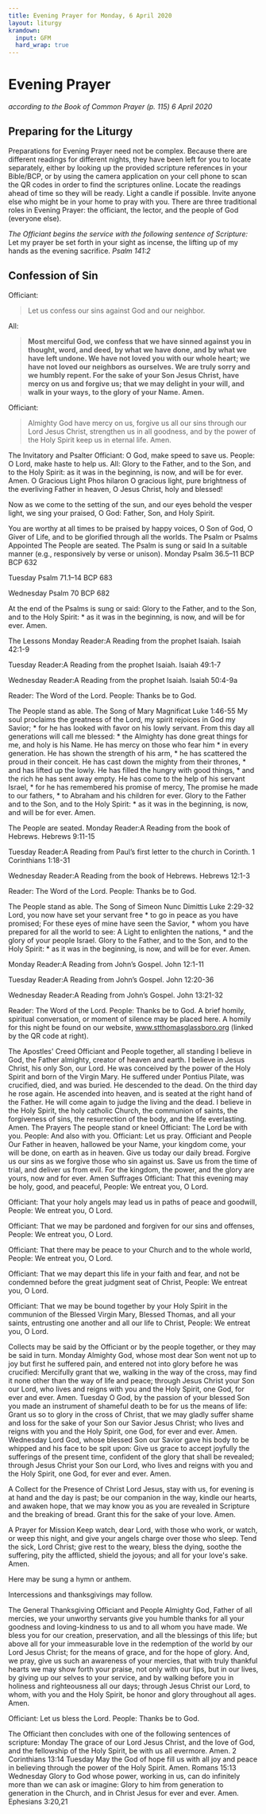 ```yaml
---
title: Evening Prayer for Monday, 6 April 2020
layout: liturgy
kramdown:
  input: GFM
  hard_wrap: true
---
```


# Evening Prayer
_according to the Book of Common Prayer (p. 115)_
_6 April 2020_

## Preparing for the Liturgy
Preparations for Evening Prayer need not be complex. Because there are different readings for different nights, they have been left for you to locate separately, either by looking up the provided scripture references in your Bible/BCP, or by using the camera application on your cell phone to scan the QR codes in order to find the scriptures online. Locate the readings ahead of time so they will be ready. Light a candle if possible. Invite anyone else who might be in your home to pray with you. There are three traditional roles in Evening Prayer: the officiant, the lector, and the people of God (everyone else).

_The Officiant begins the service with the following sentence of Scripture:_
Let my prayer be set forth in your sight as incense, the lifting up of my hands as the evening sacrifice.  _Psalm 141:2_

## Confession of Sin
Officiant:
> Let us confess our sins against God and our neighbor.

All:
> **Most merciful God,
> we confess that we have sinned against you
> in thought, word, and deed,
> by what we have done,
> and by what we have left undone.
> We have not loved you with our whole heart;
> we have not loved our neighbors as ourselves.
> We are truly sorry and we humbly repent.
> For the sake of your Son Jesus Christ,
> have mercy on us and forgive us;
> that we may delight in your will,
> and walk in your ways,
> to the glory of your
> Name. Amen.**

Officiant:
> Almighty God have mercy on us,
> forgive us all our sins through our Lord Jesus Christ,
> strengthen us in all goodness,
> and by the power of the Holy Spirit keep us in eternal life. Amen.

The Invitatory and Psalter
Officiant:	O God, make speed to save us.
People:	O Lord, make haste to help us.
All:		Glory to the Father, and to the Son, and to the Holy Spirit:
as it was in the beginning, is now, and will be for ever.  Amen.
O Gracious Light	Phos hilaron
O gracious light,
pure brightness of the everliving Father in heaven,
O Jesus Christ, holy and blessed!

Now as we come to the setting of the sun,
and our eyes behold the vesper light,
we sing your praised, O God:  Father, Son, and Holy Spirit.

You are worthy at all times to be praised by happy voices,
O Son of God, O Giver of Life,
and to be glorified through all the worlds.
The Psalm or Psalms Appointed
The People are seated.
The Psalm is sung or said In a suitable manner (e.g., responsively by verse or unison).
Monday
Psalm 36.5–11
BCP BCP 632






Tuesday
Psalm 71.1–14
BCP 683

Wednesday
Psalm 70
BCP 682

At the end of the Psalms is sung or said:
Glory to the Father, and to the Son, and to the Holy Spirit: *
as it was in the beginning, is now, and will be for ever. Amen.

The Lessons
Monday
Reader:A Reading from the prophet Isaiah.
Isaiah 42:1-9






Tuesday
Reader:A Reading from the prophet Isaiah.
Isaiah 49:1-7

Wednesday
Reader:A Reading from the prophet Isaiah.
Isaiah 50:4-9a

Reader:	The Word of the Lord.
People:	Thanks be to God.

The People stand as able.
The Song of Mary	Magnificat	Luke 1:46-55
My soul proclaims the greatness of the Lord,
	my spirit rejoices in God my Savior; *
for he has looked with favor on his lowly servant.
From this day all generations will call me blessed: *
the Almighty has done great things for me,
	and holy is his Name.
He has mercy on those who fear him *
in every generation.
He has shown the strength of his arm, *
he has scattered the proud in their conceit.
He has cast down the mighty from their thrones, *
and has lifted up the lowly.
He has filled the hungry with good things, *
and the rich he has sent away empty.
He has come to the help of his servant Israel, *
for he has remembered his promise of mercy,
The promise he made to our fathers, *
to Abraham and his children for ever.
Glory to the Father and to the Son, and to the Holy Spirit: *
as it was in the beginning, is now, and will be for ever. Amen.

The People are seated.
Monday
Reader:A Reading from the book of Hebrews.
Hebrews 9:11-15






Tuesday
Reader:A Reading from Paul’s first letter to the church in Corinth.
1 Corinthians 1:18-31

Wednesday
Reader:A Reading from the book of Hebrews.
Hebrews 12:1-3

Reader:	The Word of the Lord.
People:	Thanks be to God.


The People stand as able.
The Song of Simeon	Nunc Dimittis	Luke 2:29-32
Lord, you now have set your servant free *
to go in peace as you have promised;
For these eyes of mine have seen the Savior, *
whom you have prepared for all the world to see:
A Light to enlighten the nations, *
and the glory of your people Israel.
Glory to the Father, and to the Son, and to the Holy Spirit: *
as it was in the beginning, is now, and will be for ever. Amen.

Monday
Reader:A Reading from John’s Gospel.
John 12:1-11






Tuesday
Reader:A Reading from John’s Gospel.
John 12:20-36

Wednesday
Reader:A Reading from John’s Gospel.
John 13:21-32

Reader:	The Word of the Lord.
People:	Thanks be to God.
A brief homily, spiritual conversation, or moment of silence may be placed here. A homily for this night be found on our website, www.stthomasglassboro.org (linked by the QR code at right).

The Apostles' Creed
Officiant and People together, all standing
I believe in God, the Father almighty,
creator of heaven and earth.
I believe in Jesus Christ, his only Son, our Lord.
He was conceived by the power of the Holy Spirit
	and born of the Virgin Mary.
He suffered under Pontius Pilate,
	was crucified, died, and was buried.
He descended to the dead.
On the third day he rose again.
He ascended into heaven,
	and is seated at the right hand of the Father.
He will come again to judge the living and the dead.
I believe in the Holy Spirit,
the holy catholic Church,
the communion of saints,
the forgiveness of sins,
the resurrection of the body,
and the life everlasting.  Amen.
The Prayers
The people stand or kneel
Officiant:	The Lord be with you.
People:	And also with you.
Officiant:	Let us pray.
Officiant and People
Our Father in heaven,
hallowed be your Name,
your kingdom come,
your will be done,
on earth as in heaven.
Give us today our daily bread.
Forgive us our sins
as we forgive those
	who sin against us.
Save us from the time of trial,
and deliver us from evil.
For the kingdom, the power,
and the glory are yours,
now and for ever.  Amen
Suffrages
Officiant:	That this evening may be holy, good, and peaceful,
People:	We entreat you, O Lord.

Officiant:	That your holy angels may lead us in paths of peace and goodwill,
People:	We entreat you, O Lord.

Officiant:	That we may be pardoned and forgiven for our sins and offenses,
People:	We entreat you, O Lord.

Officiant:	That there may be peace to your Church and to the whole world,
People:	We entreat you, O Lord.

Officiant:	That we may depart this life in your faith and fear, and not be condemned before the great judgment seat of Christ,
People:	We entreat you, O Lord.

Officiant:	That we may be bound together by your Holy Spirit in the communion of the Blessed Virgin Mary, Blessed Thomas, and all your saints, entrusting one another and all our life to Christ,
People:	We entreat you, O Lord.

Collects may be said by the Officiant or by the people together, or they may be said in turn.
Monday
Almighty God, whose most dear Son went not up to joy but first he suffered pain, and entered not into glory before he was crucified: Mercifully grant that we, walking in the way of the cross, may find it none other than the way of life and peace; through Jesus Christ your Son our Lord, who lives and reigns with you and the Holy Spirit, one God, for ever and ever. Amen.
Tuesday
O God, by the passion of your blessed Son you made an instrument of shameful death to be for us the means of life: Grant us so to glory in the cross of Christ, that we may gladly suffer shame and loss for the sake of your Son our Savior Jesus Christ; who lives and reigns with you and the Holy Spirit, one God, for ever and ever. Amen.
Wednesday
Lord God, whose blessed Son our Savior gave his body to be whipped and his face to be spit upon: Give us grace to accept joyfully the sufferings of the present time, confident of the glory that shall be revealed; through Jesus Christ your Son our Lord, who lives and reigns with you and the Holy Spirit, one God, for ever and ever. Amen.

A Collect for the Presence of Christ
Lord Jesus, stay with us, for evening is at hand and the day is past; be our companion in the way, kindle our hearts, and awaken hope, that we may know you as you are revealed in Scripture and the breaking of bread.  Grant this for the sake of your love.  Amen.

A Prayer for Mission
Keep watch, dear Lord, with those who work, or watch, or weep this night, and give your angels charge over those who sleep.  Tend the sick, Lord Christ; give rest to the weary, bless the dying, soothe the suffering, pity the afflicted, shield the joyous; and all for your love's sake.  Amen.

Here may be sung a hymn or anthem.

Intercessions and thanksgivings may follow.

The General Thanksgiving
Officiant and People
Almighty God, Father of all mercies,
we your unworthy servants give you humble thanks
for all your goodness and loving-kindness
to us and to all whom you have made.
We bless you for our creation, preservation,
and all the blessings of this life;
but above all for your immeasurable love
in the redemption of the world by our Lord Jesus Christ;
for the means of grace, and for the hope of glory.
And, we pray, give us such an awareness of your mercies,
that with truly thankful hearts we may show forth your praise,
not only with our lips, but in our lives,
by giving up our selves to your service,
and by walking before you
in holiness and righteousness all our days;
through Jesus Christ our Lord,
to whom, with you and the Holy Spirit,
be honor and glory throughout all ages.  Amen.

Officiant:	Let us bless the Lord.
People:	Thanks be to God.

The Officiant  then concludes with one of the following sentences of scripture:
Monday
The grace of our Lord Jesus Christ, and the love of God, and the fellowship of the Holy Spirit, be with us all evermore. Amen.
 2 Corinthians 13:14
Tuesday
May the God of hope fill us with all joy and peace in believing through the power of the Holy Spirit.  Amen. Romans 15:13
Wednesday
Glory to God whose power, working in us, can do infinitely more than we can ask or imagine:  Glory to him from generation to generation in the Church, and in Christ Jesus for ever and ever. Amen. Ephesians 3:20,21
